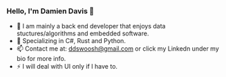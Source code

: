 ### Hello, I'm Damien Davis 👋

- 🔭 I am mainly a back end developer that enjoys data stuctures/algorithms and embedded software.
- 🌱 Specializing in C#, Rust and Python.
- 📫 Contact me at: ddswoosh@gmail.com or click my Linkedn under my bio for more info.
- ⚡ I will deal with UI only if I have to.

